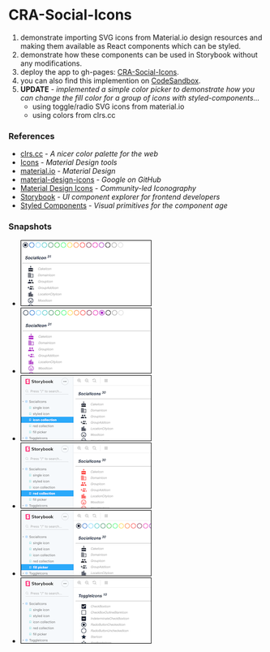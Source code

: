# CRA-Social-Icons

1. demonstrate importing SVG icons from Material.io design resources and making them available as React components which can be styled.
2. demonstrate how these components can be used in Storybook without any modifications.
3. deploy the app to gh-pages:  [CRA-Social-Icons][app].
4. you can also find this implemention on [CodeSandbox][app-io].
5. **UPDATE** - _implemented a simple color picker to demonstrate how you can change the fill color for a group of icons with styled-components..._
	- using toggle/radio SVG icons from material.io
	- using colors from clrs.cc

### References

- [clrs.cc][clrs-cc] - _A nicer color palette for the web_
- [Icons][material-icons] - _Material Design tools_
- [material.io][material-io] - _Material Design_
- [material-design-icons][material-github] - _Google on GitHub_
- [Material Design Icons][mdi] - _Community-led Iconography_
- [Storybook][story-js] - _UI component explorer for frontend developers_
- [Styled Components][styled-eh] - _Visual primitives for the component age_


### Snapshots

- [![navy][thumb-navy]][img-navy]
- [![purple][thumb-purple]][img-purple]
- [![social][thumb-social]][img-social]
- [![red][thumb-red]][img-red]
- [![picker][thumb-picker]][img-picker]
- [![toggle][thumb-toggle]][img-toggle]


[clrs-cc]: https://clrs.cc/
[material-github]: https://github.com/google/material-design-icons
[material-icons]: https://material.io/tools/icons/?style=baseline
[material-io]: https://material.io/
[mdi]: https://materialdesignicons.com/
[story-js]: https://storybook.js.org/
[styled-eh]: https://www.styled-components.com/

[app]: https://eswat2.github.io/CRA-Social-Icons
[app-io]: https://codesandbox.io/s/beautiful-pine-luosw

[img-navy]: https://eswat2.github.io/CRA-Social-Icons/images/deployed-navy.png
[img-purple]: https://eswat2.github.io/CRA-Social-Icons/images/deployed-purple.png
[img-social]: https://eswat2.github.io/CRA-Social-Icons/images/story-social-icons.png
[img-red]: https://eswat2.github.io/CRA-Social-Icons/images/story-red-icons.png
[img-picker]: https://eswat2.github.io/CRA-Social-Icons/images/story-fill-picker.png
[img-toggle]: https://eswat2.github.io/CRA-Social-Icons/images/story-toggle-icons.png

[thumb-toggle]: images/thumb-toggle-icons.png
[thumb-social]: images/thumb-social-icons.png
[thumb-red]: images/thumb-red-icons.png
[thumb-picker]: images/thumb-fill-picker.png
[thumb-navy]: images/thumb-deployed-navy.png
[thumb-purple]: images/thumb-deployed-purple.png
